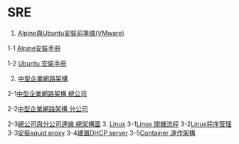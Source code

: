 # SRE
1. [Alpine與Ubuntu安裝前準備(VMware)](https://github.com/maxkinga327/SRE/blob/VMware%E7%B6%B2%E8%B7%AF%E6%9E%B6%E6%A7%8B%E5%9C%96/Documents/Alpine%E8%88%87Ubuntu%E5%AE%89%E8%A3%9D%E5%89%8D%E6%BA%96%E5%82%99(VMware).md)

1-1 [Alpine安裝手冊](https://github.com/maxkinga327/SRE/blob/VMware%E7%B6%B2%E8%B7%AF%E6%9E%B6%E6%A7%8B%E5%9C%96/Documents/Alpine%E5%AE%89%E8%A3%9D%E6%89%8B%E5%86%8A.md)

1-2 [Ubuntu 安裝手冊](https://github.com/maxkinga327/SRE/blob/VMware%E7%B6%B2%E8%B7%AF%E6%9E%B6%E6%A7%8B%E5%9C%96/Documents/Ubuntu%20%E5%AE%89%E8%A3%9D%E6%89%8B%E5%86%8A.md)

2. [中型企業網路架構](https://github.com/maxkinga327/SRE/blob/VMware%E7%B6%B2%E8%B7%AF%E6%9E%B6%E6%A7%8B%E5%9C%96/Documents/%E4%B8%AD%E5%9E%8B%E4%BC%81%E6%A5%AD%E7%B6%B2%E8%B7%AF%E6%9E%B6%E6%A7%8B%E5%9C%96.md)

2-1[中型企業網路架構 總公司](https://github.com/maxkinga327/SRE/blob/VMware%E7%B6%B2%E8%B7%AF%E6%9E%B6%E6%A7%8B%E5%9C%96/Documents/%E4%B8%AD%E5%9E%8B%E4%BC%81%E6%A5%AD%E7%B6%B2%E8%B7%AF%E6%9E%B6%E6%A7%8B%E7%B8%BD%E5%85%AC%E5%8F%B8.md)

2-2[中型企業網路架構 分公司](https://github.com/maxkinga327/SRE/blob/VMware%E7%B6%B2%E8%B7%AF%E6%9E%B6%E6%A7%8B%E5%9C%96/Documents/%E4%B8%AD%E5%9E%8B%E4%BC%81%E6%A5%AD%E7%B6%B2%E8%B7%AF%E6%9E%B6%E6%A7%8B%E5%88%86%E5%85%AC%E5%8F%B8.md)

2-3[總公司與分公司連線 總架構圖](https://github.com/maxkinga327/SRE/blob/VMware%E7%B6%B2%E8%B7%AF%E6%9E%B6%E6%A7%8B%E5%9C%96/Documents/%E7%B8%BD%E5%85%AC%E5%8F%B8%E8%88%87%E5%88%86%E5%85%AC%E5%8F%B8%E9%80%A3%E7%B7%9A%E7%B8%BD%E6%9E%B6%E6%A7%8B%E5%9C%96.md)
3. [Linux](https://)
3-1[Linux 開機流程](https://github.com/maxkinga327/SRE/blob/VMware%E7%B6%B2%E8%B7%AF%E6%9E%B6%E6%A7%8B%E5%9C%96/Linux/Linux%20%E9%96%8B%E6%A9%9F%E6%B5%81%E7%A8%8B.md)
3-2[Linux程序管理](https://github.com/maxkinga327/SRE/blob/VMware%E7%B6%B2%E8%B7%AF%E6%9E%B6%E6%A7%8B%E5%9C%96/Linux/Linux%E7%A8%8B%E5%BA%8F%E7%AE%A1%E7%90%86.md)
3-3[安裝squid proxy](https://github.com/maxkinga327/SRE/blob/VMware%E7%B6%B2%E8%B7%AF%E6%9E%B6%E6%A7%8B%E5%9C%96/Linux/%E5%AE%89%E8%A3%9Dsquid%20proxy.md)
3-4[建置DHCP server](https://github.com/maxkinga327/SRE/blob/VMware%E7%B6%B2%E8%B7%AF%E6%9E%B6%E6%A7%8B%E5%9C%96/Linux/%E5%BB%BA%E7%BD%AEDHCP%20server.md)
3-5[Container 運作架構](https://github.com/maxkinga327/SRE/blob/VMware%E7%B6%B2%E8%B7%AF%E6%9E%B6%E6%A7%8B%E5%9C%96/Linux/Container%20%E9%81%8B%E4%BD%9C%E6%9E%B6%E6%A7%8B.md)
